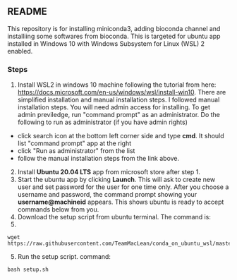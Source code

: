 ## README

This repository is for installing miniconda3, adding bioconda channel and installiing some softwares from bioconda. This is targeted for ubuntu app installed in Windows 10 with Windows Subsystem for Linux (WSL) 2 enabled.

### Steps

1) Install WSL2 in windows 10 machine following the tutorial from here: https://docs.microsoft.com/en-us/windows/wsl/install-win10. 
There are simplified installation and manual installation steps. I followed manual installation steps. You will need admin access for installing. To get admin previledge, run "command prompt" as an administrator. Do the following to run as administrator (if you have admin rights)
  - click search icon at the bottom left corner side and type **cmd**. It should list "command prompt" app at the right
  - click "Run as administrator" from the list
  - follow the manual installation steps from the link above.
2) Install **Ubuntu 20.04 LTS** app from microsoft store after step 1.
3) Start the ubuntu app by clicking **Launch**. This will ask to create new user and set password for the user for one time only. After you choose a username and password, the command prompt showing your **username@machineid** appears. This shows ubuntu is ready to accept commands below from you.
4) Download the setup script from ubuntu terminal. The command is:
5) 
```
wget  https://raw.githubusercontent.com/TeamMacLean/conda_on_ubuntu_wsl/master/setup.sh
```
5) Run the setup script. command: 
```
bash setup.sh
```
